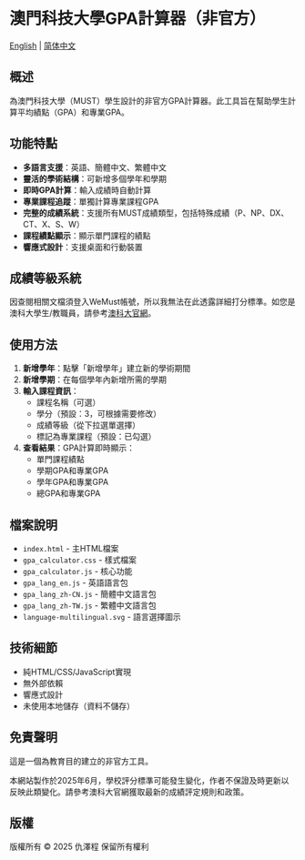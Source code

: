 # 澳門科技大學GPA計算器（非官方）

[English](README.md) | [简体中文](README_zh-CN.md)

## 概述

為澳門科技大學（MUST）學生設計的非官方GPA計算器。此工具旨在幫助學生計算平均績點（GPA）和專業GPA。

## 功能特點

- **多語言支援**：英語、簡體中文、繁體中文
- **靈活的學術結構**：可新增多個學年和學期
- **即時GPA計算**：輸入成績時自動計算
- **專業課程追蹤**：單獨計算專業課程GPA
- **完整的成績系統**：支援所有MUST成績類型，包括特殊成績（P、NP、DX、CT、X、S、W）
- **課程績點顯示**：顯示單門課程的績點
- **響應式設計**：支援桌面和行動裝置

## 成績等級系統

因查閱相關文檔須登入WeMust帳號，所以我無法在此透露詳細打分標準。如您是澳科大學生/教職員，請參考[澳科大官網](https://student-wmweb.must.edu.mo/ebook/handbook/Books/Chapters-CHN/Undergraduate/UG-CH-4.pdf)。

## 使用方法

1. **新增學年**：點擊「新增學年」建立新的學術期間
2. **新增學期**：在每個學年內新增所需的學期
3. **輸入課程資訊**：
   - 課程名稱（可選）
   - 學分（預設：3，可根據需要修改）
   - 成績等級（從下拉選單選擇）
   - 標記為專業課程（預設：已勾選）
4. **查看結果**：GPA計算即時顯示：
   - 單門課程績點
   - 學期GPA和專業GPA
   - 學年GPA和專業GPA
   - 總GPA和專業GPA

## 檔案說明

- `index.html` - 主HTML檔案
- `gpa_calculator.css` - 樣式檔案
- `gpa_calculator.js` - 核心功能
- `gpa_lang_en.js` - 英語語言包
- `gpa_lang_zh-CN.js` - 簡體中文語言包
- `gpa_lang_zh-TW.js` - 繁體中文語言包
- `language-multilingual.svg` - 語言選擇圖示

## 技術細節

- 純HTML/CSS/JavaScript實現
- 無外部依賴
- 響應式設計
- 未使用本地儲存（資料不儲存）

## 免責聲明

這是一個為教育目的建立的非官方工具。

本網站製作於2025年6月，學校評分標準可能發生變化，作者不保證及時更新以反映此類變化。請參考澳科大官網獲取最新的成績評定規則和政策。

## 版權

版權所有 © 2025 仇澤程 保留所有權利

